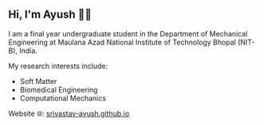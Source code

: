 ## Hi, I'm Ayush 👋🏽
I am a final year undergraduate student in the Department of Mechanical Engineering at Maulana Azad National Institute of Technology Bhopal (NIT-B), India. <br>

My research interests include:
- Soft Matter
- Biomedical Engineering
- Computational Mechanics

Website 🌐: <a href="https://srivastav-ayush.github.io/">srivastav-ayush.github.io</a> <br>


